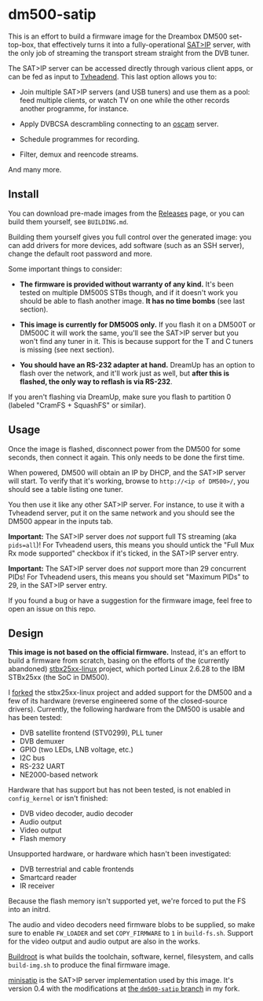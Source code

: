 # dm500-satip

This is an effort to build a firmware image for the Dreambox
DM500 set-top-box, that effectively turns it into a
fully-operational [SAT>IP] server, with the only job of
streaming the transport stream straight from the DVB tuner.

The SAT>IP server can be accessed directly through various client
apps, or can be fed as input to [Tvheadend]. This last option
allows you to:

 - Join multiple SAT>IP servers (and USB tuners) and use them
   as a pool: feed multiple clients, or watch TV on one while
   the other records another programme, for instance.

 - Apply DVBCSA descrambling connecting to an [oscam] server.

 - Schedule programmes for recording.

 - Filter, demux and reencode streams.

And many more.

## Install

You can download pre-made images from the [Releases] page,
or you can build them yourself, see `BUILDING.md`.

Building them yourself gives you full control over the generated
image: you can add drivers for more devices, add software (such
as an SSH server), change the default root password and more.

Some important things to consider:

 - **The firmware is provided without warranty of any kind.**
   It's been tested on multiple DM500S STBs though, and if it
   doesn't work you should be able to flash another image.
   **It has no time bombs** (see last section).

 - **This image is currently for DM500S only.** If you flash it
   on a DM500T or DM500C it will work the same, you'll see the
   SAT>IP server but you won't find any tuner in it. This is
   because support for the T and C tuners is missing (see next
   section).

 - **You should have an RS-232 adapter at hand.** DreamUp has an
   option to flash over the network, and it'll work just as well,
   but **after this is flashed, the only way to reflash is via
   RS-232**.

If you aren't flashing via DreamUp, make sure you flash to partition
0 (labeled "CramFS + SquashFS" or similar).

## Usage

Once the image is flashed, disconnect power from the DM500
for some seconds, then connect it again. This only needs to
be done the first time.

When powered, DM500 will obtain an IP by DHCP, and the
SAT>IP server will start. To verify that it's working, browse to
`http://<ip of DM500>/`, you should see a table listing one
tuner.

You then use it like any other SAT>IP server. For instance, to
use it with a Tvheadend server, put it on the same network and
you should see the DM500 appear in the inputs tab.

**Important:** The SAT>IP server does *not* support full TS
streaming (aka `pids=all`)! For Tvheadend users, this means you
should untick the "Full Mux Rx mode supported" checkbox if it's
ticked, in the SAT>IP server entry.

**Important:** The SAT>IP server does *not* support more than
29 concurrent PIDs! For Tvheadend users, this means you should
set "Maximum PIDs" to 29, in the SAT>IP server entry.

If you found a bug or have a suggestion for the firmware image,
feel free to open an issue on this repo.

## Design

**This image is not based on the official firmware.** Instead,
it's an effort to build a firmware from scratch, basing on the
efforts of the (currently abandoned) [stbx25xx-linux] project,
which ported Linux 2.6.28 to the IBM STBx25xx (the SoC in DM500).

I [forked][kernel-fork] the stbx25xx-linux project and added support
for the DM500 and a few of its hardware (reverse engineered some of
the closed-source drivers). Currently, the following hardware from
the DM500 is usable and has been tested:

 - DVB satellite frontend (STV0299), PLL tuner
 - DVB demuxer
 - GPIO (two LEDs, LNB voltage, etc.)
 - I2C bus
 - RS-232 UART
 - NE2000-based network

Hardware that has support but has not been tested, is not enabled
in `config_kernel` or isn't finished:

 - DVB video decoder, audio decoder
 - Audio output
 - Video output
 - Flash memory

Unsupported hardware, or hardware which hasn't been investigated:

 - DVB terrestrial and cable frontends
 - Smartcard reader
 - IR receiver

Because the flash memory isn't supported yet, we're forced to put
the FS into an initrd.

The audio and video decoders need firmware blobs to be supplied, so make
sure to enable `FW_LOADER` and set `COPY_FIRMWARE` to `1` in `build-fs.sh`.
Support for the video output and audio output are also in the works.

[Buildroot] is what builds the toolchain, software, kernel, filesystem,
and calls `build-img.sh` to produce the final firmware image.

[minisatip] is the SAT>IP server implementation used by this image. It's
version 0.4 with the modifications at [the `dm500-satip` branch][minisatip-compare]
in my fork.



[SAT>IP]: https://en.wikipedia.org/wiki/Sat-IP
[oscam]: http://www.streamboard.tv/oscam
[minisatip]: https://github.com/catalinii/minisatip
[tvheadend]: https://tvheadend.org/
[releases]: https://github.com/jmendeth/dm500-satip/releases
[buildroot]: https://buildroot.org
[stbx25xx-linux]: http://stbx25xx-linux.sf.net
[kernel-fork]: https://github.com/jmendeth/stbx25xx-linux
[minisatip-compare]: https://github.com/catalinii/minisatip/compare/0.4...jmendeth:dm500-satip
